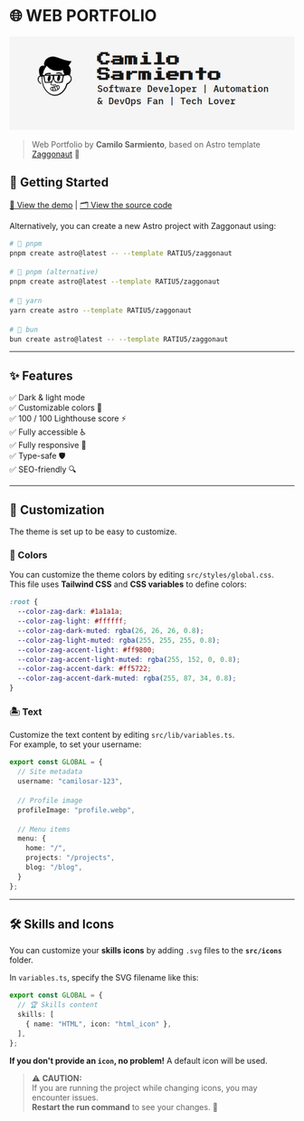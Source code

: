 # 🌐 WEB PORTFOLIO

![Portfolio Camilo Sarmiento Image](images/README.png)

> Web Portfolio by **Camilo Sarmiento**, based on Astro template [Zaggonaut](https://github.com/RATIU5/zaggonaut) 🚀

## 🚀 Getting Started

[🔗 View the demo](https://camilosar.site) | [🗂 View the source code](https://github.com/Camilo-845/WebPortfolio)

Alternatively, you can create a new Astro project with Zaggonaut using:

```bash
# 🚀 pnpm
pnpm create astro@latest -- --template RATIU5/zaggonaut

# 🚀 pnpm (alternative)
pnpm create astro@latest --template RATIU5/zaggonaut

# 🚀 yarn
yarn create astro --template RATIU5/zaggonaut

# 🚀 bun
bun create astro@latest -- --template RATIU5/zaggonaut
```

---

## ✨ Features

✅ Dark & light mode  
✅ Customizable colors 🎨  
✅ 100 / 100 Lighthouse score ⚡  
✅ Fully accessible ♿  
✅ Fully responsive 📱  
✅ Type-safe 🛡️  
✅ SEO-friendly 🔍  

---

## 🎨 Customization

The theme is set up to be easy to customize.

### 🎨 Colors

You can customize the theme colors by editing `src/styles/global.css`.  
This file uses **Tailwind CSS** and **CSS variables** to define colors:

```css
:root {
  --color-zag-dark: #1a1a1a;
  --color-zag-light: #ffffff;
  --color-zag-dark-muted: rgba(26, 26, 26, 0.8);
  --color-zag-light-muted: rgba(255, 255, 255, 0.8);
  --color-zag-accent-light: #ff9800;
  --color-zag-accent-light-muted: rgba(255, 152, 0, 0.8);
  --color-zag-accent-dark: #ff5722;
  --color-zag-accent-dark-muted: rgba(255, 87, 34, 0.8);
}
```

### 🏝️ Text

Customize the text content by editing `src/lib/variables.ts`.  
For example, to set your username:

```typescript
export const GLOBAL = {
  // Site metadata
  username: "camilosar-123",

  // Profile image
  profileImage: "profile.webp",

  // Menu items
  menu: {
    home: "/",
    projects: "/projects",
    blog: "/blog",
  }
};
```

---

## 🛠️ Skills and Icons

You can customize your **skills icons** by adding `.svg` files to the **`src/icons`** folder.

In `variables.ts`, specify the SVG filename like this:

```typescript
export const GLOBAL = {
  // 🏆 Skills content
  skills: [
    { name: "HTML", icon: "html_icon" },
  ],
};
```

**If you don't provide an `icon`, no problem!** A default icon will be used.  

> ⚠ **CAUTION:**  
> If you are running the project while changing icons, you may encounter issues.  
> **Restart the run command** to see your changes. 🔄  

